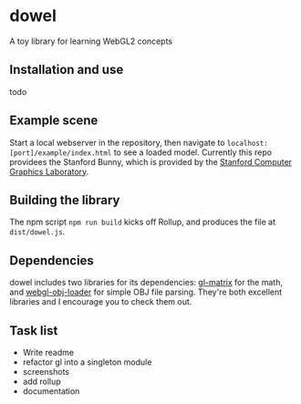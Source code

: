 # dowel

A toy library for learning WebGL2 concepts

## Installation and use

todo

## Example scene

Start a local webserver in the repository, then navigate to `localhost:[port]/example/index.html` to see a loaded model. Currently this repo providees the Stanford Bunny, which is provided by the [Stanford Computer Graphics Laboratory](http://graphics.stanford.edu/data/3Dscanrep/#bunny).

## Building the library

The npm script `npm run build` kicks off Rollup, and produces the file at `dist/dowel.js`.

## Dependencies

dowel includes two libraries for its dependencies: [gl-matrix](https://github.com/toji/gl-matrix) for the math, and [webgl-obj-loader](https://github.com/frenchtoast747/webgl-obj-loader) for simple OBJ file parsing. They're both excellent libraries and I encourage you to check them out.

## Task list

* Write readme
* refactor gl into a singleton module
* screenshots
* add rollup
* documentation
